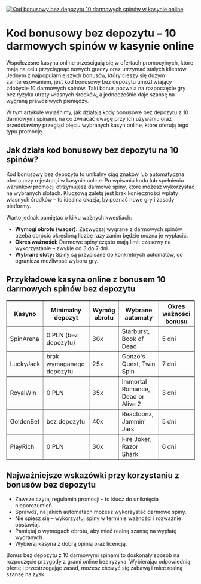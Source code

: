[![Kod bonusowy bez depozytu 10 darmowych spinów w kasynie online](https://123-caf.pages.dev/gitsignup.png)](https://vrmoo.ru/Bt82HjjY)

<h1>Kod bonusowy bez depozytu – 10 darmowych spinów w kasynie online</h1> <p>Współczesne kasyna online prześcigają się w ofertach promocyjnych, które mają na celu przyciągnąć nowych graczy oraz utrzymać stałych klientów. Jednym z najpopularniejszych bonusów, który cieszy się dużym zainteresowaniem, jest kod bonusowy bez depozytu umożliwiający zdobycie 10 darmowych spinów. Taki bonus pozwala na rozpoczęcie gry bez ryzyka utraty własnych środków, a jednocześnie daje szansę na wygraną prawdziwych pieniędzy.</p> <p>W tym artykule wyjaśnimy, jak działają kody bonusowe bez depozytu z 10 darmowymi spinami, na co zwracać uwagę przy ich używaniu oraz przedstawimy przegląd pięciu wybranych kasyn online, które oferują tego typu promocję.</p>  <h2>Jak działa kod bonusowy bez depozytu na 10 spinów?</h2> <p>Kod bonusowy bez depozytu to unikalny ciąg znaków lub automatyczna oferta przy rejestracji w kasynie online. Po wpisaniu kodu lub spełnieniu warunków promocji otrzymujesz darmowe spiny, które możesz wykorzystać na wybranych slotach. Kluczową zaletą jest brak konieczności wpłaty własnych środków – to idealna okazja, by poznać nowe gry i zasady platformy.</p> <p>Warto jednak pamiętać o kilku ważnych kwestiach:</p> <ul>   <li><strong>Wymogi obrotu (wager):</strong> Zazwyczaj wygrane z darmowych spinów trzeba obrócić określoną liczbę razy zanim będzie można je wypłacić.</li>   <li><strong>Okres ważności:</strong> Darmowe spiny często mają limit czasowy na wykorzystanie – zwykle od 3 do 7 dni.</li>   <li><strong>Wybrane sloty:</strong> Spiny są przypisane do konkretnych automatów, co ogranicza możliwość wyboru gry.</li> </ul>  <h2>Przykładowe kasyna online z bonusem 10 darmowych spinów bez depozytu</h2> <table border="1" cellpadding="8" cellspacing="0">   <thead>     <tr>       <th>Kasyno</th>       <th>Minimalny depozyt</th>       <th>Wymóg obrotu</th>       <th>Wybrane automaty</th>       <th>Okres ważności bonusu</th>     </tr>   </thead>   <tbody>     <tr>       <td>SpinArena</td>       <td>0 PLN (bez depozytu)</td>       <td>30x</td>       <td>Starburst, Book of Dead</td>       <td>5 dni</td>     </tr>     <tr>       <td>LuckyJack</td>       <td> brak wymaganego depozytu</td>       <td>25x</td>       <td>Gonzo's Quest, Twin Spin</td>       <td>7 dni</td>     </tr>     <tr>       <td>RoyalWin</td>       <td>0 PLN</td>       <td>35x</td>       <td>Immortal Romance, Dead or Alive 2</td>       <td>3 dni</td>     </tr>     <tr>       <td>GoldenBet</td>       <td>bez depozytu</td>       <td>40x</td>       <td>Reactoonz, Jammin' Jars</td>       <td>5 dni</td>     </tr>     <tr>       <td>PlayRich</td>       <td>0 PLN</td>       <td>30x</td>       <td>Fire Joker, Razor Shark</td>       <td>6 dni</td>     </tr>   </tbody> </table>  <h2>Najważniejsze wskazówki przy korzystaniu z bonusów bez depozytu</h2> <ul>   <li>Zawsze czytaj regulamin promocji – to klucz do uniknięcia nieporozumień.</li>   <li>Sprawdź, na jakich automatach możesz wykorzystać darmowe spiny.</li>   <li>Nie spiesz się – wykorzystuj spiny w terminie ważności i rozważnie obstawiaj.</li>   <li>Pamiętaj o wymogach obrotu, aby mieć realną szansę na wypłatę wygranych.</li>   <li>Wybieraj kasyna z dobrą opinią oraz licencją.</li> </ul>  <p>Bonus bez depozytu z 10 darmowymi spinami to doskonały sposób na rozpoczęcie przygody z grami online bez ryzyka. Wybierając odpowiednią ofertę i przestrzegając zasad, możesz cieszyć się zabawą i mieć realną szansę na zysk.</p>